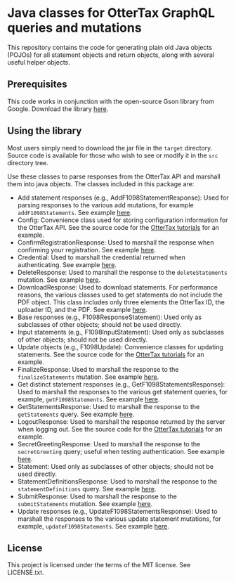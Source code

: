 # Java classes for OtterTax GraphQL queries and mutations

This repository contains the code for generating plain old Java objects
(POJOs) for all statement objects and return objects, along with 
several useful helper objects.

## Prerequisites

This code works in conjunction with the open-source Gson library from Google.  Download the library [here](https://github.com/google/gson).

## Using the library

Most users simply need to download the jar file in the `target` directory.  Source code is available for those who wish to see or modify it in the `src` directory tree.

Use these classes to parse responses from the OtterTax API and marshall them into java objects.  The classes included in this package are:

* Add statement responses (e.g., AddF1098StatementResponse): Used for parsing responses to the various add mutations, for example `addF1098Statements`.  See example [here](https://doc.ottertax.com/f1098/adding/).
* Config: Convenience class used for storing configuration information for the OtterTax API.  See the source code for the [OtterTax tutorials](https://github.com/OtterTax/tutorial-source-code) for an example.
* ConfirmRegistrationResponse: Used to marshall the response when confirming your registration.  See example [here](https://doc.ottertax.com/registration/registration_confirmation/).
* Credential: Used to marshall the credential returned when authenticating.  See example [here](https://doc.ottertax.com/authentication/how_to_authenticate/).
* DeleteResponse: Used to marshall the response to the `deleteStatements` mutation.  See example [here](https://doc.ottertax.com/all_statement_types/deleting/).
* DownloadResponse: Used to download statements.  For performance reasons, the various classes used to get statements do not include the PDF object.  This class includes only three elements the OtterTax ID, the uploader ID, and the PDF.  See example [here](https://doc.ottertax.com/all_statement_types/downloading_pdfs/).
* Base responses (e.g., F1098ResponseStatement): Used only as subclasses of other objects; should not be used directly.
* Input statements (e.g., F1098InputStatement): Used only as subclasses of other objects; should not be used directly.
* Update objects (e.g., F1098Update): Convenience classes for updating statements.  See the source code for the [OtterTax tutorials](https://github.com/OtterTax/tutorial-source-code) for an example.
* FinalizeResponse: Used to marshall the response to the `finalizeStatements` mutation.  See example [here](https://doc.ottertax.com/all_statement_types/finalizing/).
* Get distinct statement responses (e.g., GetF1098StatementsResponse): Used to marshall the responses to the various get statement queries, for example, `getF1098Statements`.  See example [here](https://doc.ottertax.com/f1098/reviewing/).
* GetStatementsResponse: Used to marshall the response to the `getStatements` query.  See example [here](https://doc.ottertax.com/all_statement_types/reviewing/).
* LogoutResponse: Used to marshall the response returned by the server when logging out.  See the source code for the [OtterTax tutorials](https://github.com/OtterTax/tutorial-source-code) for an example.
* SecretGreetingResponse: Used to marshall the response to the `secretGreeting` query; useful when testing authentication.  See example [here](https://doc.ottertax.com/authentication/testing_authentication/).
* Statement: Used only as subclasses of other objects; should not be used directly.
* StatementDefinitionsResponse: Used to marshall the response to the `statementDefinitions` query.  See example [here](https://doc.ottertax.com/statement_documentation/documentation/).
* SubmitResponse: Used to marshall the response to the `submitStatements` mutation.  See example [here](https://doc.ottertax.com/all_statement_types/submitting/).
* Update responses (e.g., UpdateF1098StatementsResponse): Used to marshall the responses to the various update statement mutations, for example, `updateF1098Statements`.  See example [here](https://doc.ottertax.com/f1098/updating/).

## License

This project is licensed under the terms of the MIT license.  See LICENSE.txt.
